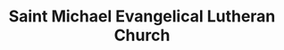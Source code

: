 ---
layout: repo
title: "Saint Michael Evangelical Lutheran Church"
id: 14117
permalink: repos/14117/
---